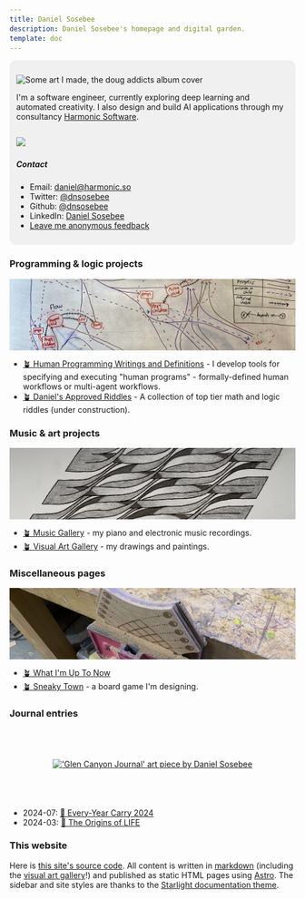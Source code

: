 ```yaml
---
title: Daniel Sosebee
description: Daniel Sosebee's homepage and digital garden.
template: doc
---
```


<style>
.ratio-box {
    aspect-ratio: 4 / 1; /* Sets the aspect ratio to 2:1 (width:height) */
    width: 100%; /* Set the width as needed */
    overflow: hidden; /* Ensure any overflow is hidden */
    display: flex;
    justify-content: center; /* Centers the image horizontally */
    align-items: center; /* Centers the image vertically */
}

.ratio-box img {
    width: 100%; /* Make the image take the full width of the box */
    height: auto; /* Maintain the aspect ratio of the image */
    object-fit: cover; /* Ensure the image covers the box */
}

/* First define the container context */
.pfp-container {
  container-type: inline-size;
}

/* Default state is not flex */
.pfp-inner-div {
  display: block;
}

/* Switch to flex when container is wide enough */
@container (min-width: 600px) {
  .pfp-inner-div {
    display: flex;
    flex-direction: row-reverse;
    justify-content: space-between;
    align-items: center;
  }
}

</style>

<div style="background-color: rgb(127,127,127,0.1); padding: 12px; border-radius: 12px;">

<!-- ### About me -->

![Some art I made, the doug addicts album cover](/assets/doug-addicts-banner.png)

<div class="text-lg py-4">

I'm a software engineer, currently exploring deep learning and automated creativity. I also design and build AI applications through my consultancy [Harmonic Software](https://harmonic.so).

</div>

<div class="pfp-container">

<div class="pfp-inner-div">

<div>

<!-- <figure style="display: flex; flex-direction:column; align-items: center">
<img src="" alt="Daniel Sosebee's headshot" class=""  width="300" height="auto" />
<figcaption>My face</>
</figure> -->

<div style="width: 300px;">

![](/assets/photos/profile.jpg)

</div>

</div>

<div>

##### Contact

- Email: <a href="mailto:daniel@harmonic.so">daniel@harmonic.so</a>
- Twitter: <a href="https://twitter.com/dnsosebee" target="_blank">@dnsosebee</a>
- Github: <a href="https://github.com/dnsosebee" target="_blank">@dnsosebee</a>
- LinkedIn: <a href="https://www.linkedin.com/in/danielsosebee/" target="_blank">Daniel Sosebee</a>
- <a href="https://www.admonymous.co/dnsosebee" target="_blank">Leave me anonymous feedback</a>

</div>

</div>
</div>

</div>

### Programming & logic projects

<div class="ratio-box">

![Whiteboard diagram of control flow in the FTML language, a component of InstructionKit](../../../public/assets/ftml-whiteboard-short.jpg)

</div>

- [🪴 Human Programming Writings and Definitions](/human-programming) - I develop tools for specifying and executing "human programs" - formally-defined human workflows or multi-agent workflows.
  <!-- - 2022-09: [Meet Methodable pt. 3: Meet the Block Types](https://humanprogramming.substack.com/p/meet-methodable-pt-3-meet-the-block)
  - 2022-07: [Why to Store Descriptions of Workflows and Not Just Guides](https://humanprogramming.substack.com/p/why-to-store-descriptions-of-workflows)
  - 2022-06: [⭐ The 'Meet Methodable' program](https://a.methodable.com/guide/e0412eb2-36fd-4903-b186-d2de931fefc7)
  - 2022-02: [The Untapped Potential of Human Programming](https://humanprogramming.substack.com/p/the-untapped-potential-of-human-programming) -->
- [🪴 Daniel's Approved Riddles](/riddles) - A collection of top tier math and logic riddles (under construction).

### Music & art projects

<div class="ratio-box">

<a href="art/wave-plane-one">

!['Wave Plane One' art piece by Daniel Sosebee](../../../public/assets/art/wave-plane-one.jpg)

</a>

</div>

- [🪴 Music Gallery](/music) - my piano and electronic music recordings.
- [🪴 Visual Art Gallery](/art) - my drawings and paintings.

### Miscellaneous pages

<div class="ratio-box">

![Sneaky Town board game in construction](../assets/sneaky-town.png)

</div>

- [🪴 What I'm Up To Now](/now) <!-- - [🪴 My Bookshelf](/bookshelf) -->
- [🪴 Sneaky Town](/sneaky-town) - a board game I'm designing.

### Journal entries

<div class="ratio-box">

<a href="art/glen-canyon-journal">

!['Glen Canyon Journal' art piece by Daniel Sosebee](../../../public/assets/art/glen-canyon-journal.jpg)

</a>

</div>

- 2024-07: [📃 Every-Year Carry 2024](/eyc-2024)
- 2024-03: [📃 The Origins of LIFE](/origins-of-life)

### This website

Here is [this site's source code](https://github.com/dnsosebee/garden). All content is written in [markdown](https://www.markdownguide.org/) (including the [visual art gallery](/art)!) and published as static HTML pages using [Astro](https://astro.build/). The sidebar and site styles are thanks to the [Starlight documentation theme](https://starlight.astro.build/).
